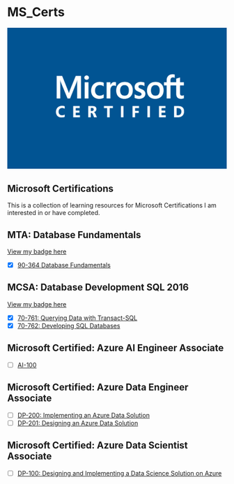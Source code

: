 # MS_Certs

<p align="center">
  <img src="src/ms_certified.webp"/>
</p>

## Microsoft Certifications 
This is a collection of learning resources for Microsoft Certifications I am interested in or have completed. 

## MTA: Database Fundamentals
[View my badge here](https://www.youracclaim.com/badges/1a5dde84-d5fc-4dd5-8f91-ba8a636588bf)
- [x] [90-364 Database Fundamentals](https://docs.microsoft.com/en-us/learn/certifications/exams/98-364)

## MCSA: Database Development SQL 2016 
[View my badge here](https://www.youracclaim.com/badges/394c69c2-113e-43fd-8c1c-3d5eb4744760)
- [x] [70-761: Querying Data with Transact-SQL](https://docs.microsoft.com/en-us/learn/certifications/exams/70-761)
- [x] [70-762: Developing SQL Databases](https://docs.microsoft.com/en-us/learn/certifications/exams/70-762)

## Microsoft Certified: Azure AI Engineer Associate
- [ ] [AI-100](https://github.com/luyandamncube/MS_Certs/tree/master/AI-100) 

## Microsoft Certified: Azure Data Engineer Associate
- [ ] [DP-200: Implementing an Azure Data Solution](https://github.com/luyandamncube/MS_Certs/tree/main/DP-200)
- [ ] [DP-201: Designing an Azure Data Solution](https://docs.microsoft.com/en-us/learn/certifications/exams/dp-201)

## Microsoft Certified: Azure Data Scientist Associate
- [ ] [DP-100: Designing and Implementing a Data Science Solution on Azure](https://docs.microsoft.com/en-us/learn/certifications/exams/dp-100)
